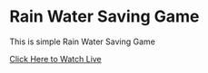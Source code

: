 # Rain Water Saving Game

This is simple Rain Water Saving Game

[Click Here to Watch Live](http://seenivasan.000webhostapp.com/projects/raingame)
